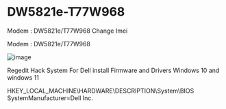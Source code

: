 # DW5821e-T77W968
Modem : DW5821e/T77W968 Change Imei


Modem : DW5821e/T77W968


![image](https://github.com/Sincan2/DW5821e-T77W968/assets/6367413/76ddb9b0-5edd-4102-a7ef-529dc3d36550)

Regedit Hack System For Dell install Firmware and Drivers Windows 10 and windows 11

HKEY_LOCAL_MACHINE\HARDWARE\DESCRIPTION\System\BIOS
SystemManufacturer=Dell Inc.
